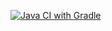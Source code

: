 [![Java CI with Gradle](https://github.com/NatKobeleva/Homework_PatternsTestMode/actions/workflows/gradle.yml/badge.svg)](https://github.com/NatKobeleva/Homework_PatternsTestMode/actions/workflows/gradle.yml)